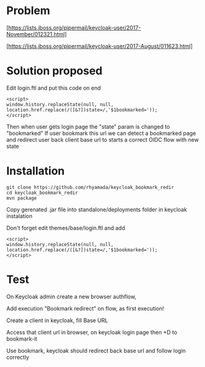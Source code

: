 # Problem

[https://lists.jboss.org/pipermail/keycloak-user/2017-November/012321.html]

[https://lists.jboss.org/pipermail/keycloak-user/2017-August/011623.html]


# Solution proposed

Edit login.ftl and put this code on end

    <script>
    window.history.replaceState(null, null, location.href.replace(/([&?])state=/,'$1bookmarked='));
    </script>


Then when user gets login page the "state" param is changed to "bookmarked" 
If user bookmark this url we can detect a bookmarked page and redirect user back
client base url to starts a correct OIDC flow with new state

# Installation

    git clone https://github.com/rhyamada/keycloak_bookmark_redir
    cd keycloak_bookmark_redir
    mvn package

Copy gerenated .jar file into standalone/deployments folder in keycloak instalation

Don't forget edit themes/base/login.ftl and add

    <script>
    window.history.replaceState(null, null, location.href.replace(/([&?])state=/,'$1bookmarked='));
    </script>

# Test

On Keycloak admin create a new browser authflow,

Add execution "Bookmark redirect" on flow, as first execution!

Create a client in keycloak, fill Base URL

Access that client url in browser, on keycloak login page then <Ctrl>+D to bookmark-it

Use bookmark, keycloak should redirect back base url and follow login correctly


